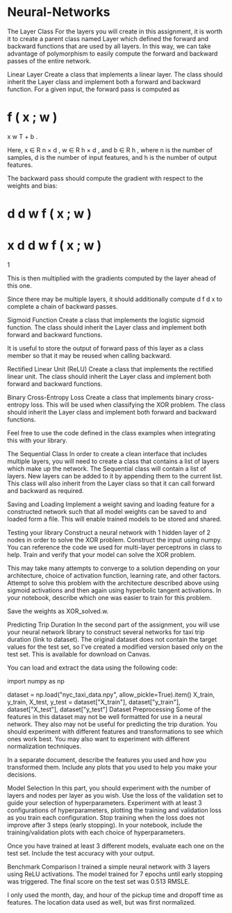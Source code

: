 # Neural-Networks

The Layer Class
For the layers you will create in this assignment, it is worth it to create a parent class named Layer which defined the forward and backward functions that are used by all layers. In this way, we can take advantage of polymorphism to easily compute the forward and backward passes of the entire network.

Linear Layer
Create a class that implements a linear layer. The class should inherit the Layer class and implement both a forward and backward function. For a given input, the forward pass is computed as

f
(
x
;
w
)
=
x
w
T
+
b
.

Here, 
x
∈
R
n
×
d
, 
w
∈
R
h
×
d
, and 
b
∈
R
h
, where 
n
 is the number of samples, 
d
 is the number of input features, and 
h
 is the number of output features.

The backward pass should compute the gradient with respect to the weights and bias:

d
d
w
f
(
x
;
w
)
=
x
d
d
w
f
(
x
;
w
)
=
1

This is then multiplied with the gradients computed by the layer ahead of this one.

Since there may be multiple layers, it should additionally compute 
d
f
d
x
 to complete a chain of backward passes.

Sigmoid Function
Create a class that implements the logistic sigmoid function. The class should inherit the Layer class and implement both forward and backward functions.

It is useful to store the output of forward pass of this layer as a class member so that it may be reused when calling backward.

Rectified Linear Unit (ReLU)
Create a class that implements the rectified linear unit. The class should inherit the Layer class and implement both forward and backward functions.

Binary Cross-Entropy Loss
Create a class that implements binary cross-entropy loss. This will be used when classifying the XOR problem. The class should inherit the Layer class and implement both forward and backward functions.

Feel free to use the code defined in the class examples when integrating this with your library.

The Sequential Class
In order to create a clean interface that includes multiple layers, you will need to create a class that contains a list of layers which make up the network. The Sequential class will contain a list of layers. New layers can be added to it by appending them to the current list. This class will also inherit from the Layer class so that it can call forward and backward as required.

Saving and Loading
Implement a weight saving and loading feature for a constructed network such that all model weights can be saved to and loaded form a file. This will enable trained models to be stored and shared.

Testing your library
Construct a neural network with 1 hidden layer of 2 nodes in order to solve the XOR problem. Construct the input using numpy. You can reference the code we used for multi-layer perceptrons in class to help. Train and verify that your model can solve the XOR problem.

This may take many attempts to converge to a solution depending on your architecture, choice of activation function, learning rate, and other factors. Attempt to solve this problem with the architecture described above using sigmoid activations and then again using hyperbolic tangent activations. In your notebook, describe which one was easier to train for this problem.

Save the weights as XOR_solved.w.

Predicting Trip Duration
In the second part of the assignment, you will use your neural network library to construct several networks for taxi trip duration (link to dataset). The original dataset does not contain the target values for the test set, so I've created a modified version based only on the test set. This is available for download on Canvas.

You can load and extract the data using the following code:

import numpy as np

dataset = np.load("nyc_taxi_data.npy", allow_pickle=True).item()
X_train, y_train, X_test, y_test = dataset["X_train"], dataset["y_train"], dataset["X_test"], dataset["y_test"]
Dataset Preprocessing
Some of the features in this dataset may not be well formatted for use in a neural network. They also may not be useful for predicting the trip duration. You should experiment with different features and transformations to see which ones work best. You may also want to experiment with different normalization techniques.

In a separate document, describe the features you used and how you transformed them. Include any plots that you used to help you make your decisions.

Model Selection
In this part, you should experiment with the number of layers and nodes per layer as you wish. Use the loss of the validation set to guide your selection of hyperparameters. Experiment with at least 3 configurations of hyperparameters, plotting the training and validation loss as you train each configuration. Stop training when the loss does not improve after 3 steps (early stopping). In your notebook, include the training/validation plots with each choice of hyperparameters.

Once you have trained at least 3 different models, evaluate each one on the test set. Include the test accuracy with your output.

Benchmark Comparison
I trained a simple neural network with 3 layers using ReLU activations. The model trained for 7 epochs until early stopping was triggered. The final score on the test set was 0.513 RMSLE.

I only used the month, day, and hour of the pickup time and dropoff time as features. The location data used as well, but was first normalized.
